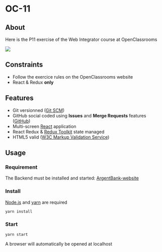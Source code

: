 # OC-11

## About

Here is the P11 exercise of the Web Integrator course at OpenClassrooms

![](https://user.oc-static.com/upload/2023/04/17/1681723159368_Capture%20d%E2%80%99e%CC%81cran%202023-04-17%20a%CC%80%2011.19.09.png)

## Constraints

- Follow the exercice rules on the OpenClassrooms website
- React & Redux **only**

## Features

- Git versionned ([Git SCM](https://git-scm.com/))
- GitHub social coded using **Issues** and **Merge Requests** features ([GitHub](https://github.com/))
- Multi-screen [React](https://react.dev/) application
- React Redux & [Redux Toolkit](https://redux-toolkit.js.org/) state managed
- HTML5 valid ([W3C Markup Validation Service](https://validator.w3.org/))

## Usage

### Requirement

The Backend must be installed and started: [ArgentBank-website](https://github.com/OpenClassrooms-Student-Center/ArgentBank-website)

### Install

[Node.js](https://nodejs.org/en) and [yarn](https://yarnpkg.com/) are required

`yarn install`

### Start

`yarn start`

A browser will automatically be opened at localhost
